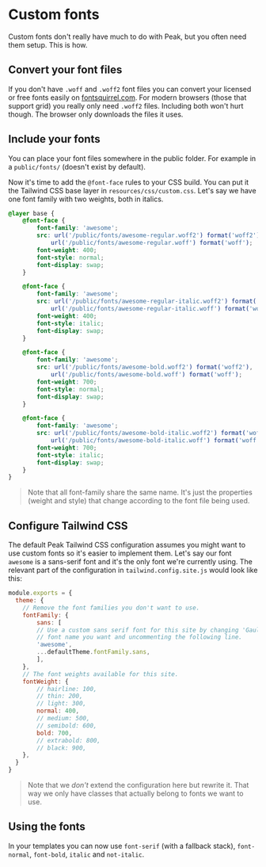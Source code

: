 # Custom fonts

Custom fonts don't really have much to do with Peak, but you often need them setup. This is how.

## Convert your font files
If you don't have `.woff` and `.woff2` font files you can convert your licensed or free fonts easily on [fontsquirrel.com](https://www.fontsquirrel.com/tools/webfont-generator). For modern browsers (those that support grid) you really only need `.woff2` files. Including both won't hurt though. The browser only downloads the files it uses.

## Include your fonts
You can place your font files somewhere in the public folder. For example in a `public/fonts/` (doesn't exist by default).

Now it's time to add the `@font-face` rules to your CSS build. You can put it the Tailwind CSS base layer in `resources/css/custom.css`. Let's say we have one font family with two weights, both in italics.

```css
@layer base {
    @font-face {
        font-family: 'awesome';
        src: url('/public/fonts/awesome-regular.woff2') format('woff2'),
            url('/public/fonts/awesome-regular.woff') format('woff');
        font-weight: 400;
        font-style: normal;
        font-display: swap;
    }

    @font-face {
        font-family: 'awesome';
        src: url('/public/fonts/awesome-regular-italic.woff2') format('woff2'),
            url('/public/fonts/awesome-regular-italic.woff') format('woff');
        font-weight: 400;
        font-style: italic;
        font-display: swap;
    }

    @font-face {
        font-family: 'awesome';
        src: url('/public/fonts/awesome-bold.woff2') format('woff2'),
            url('/public/fonts/awesome-bold.woff') format('woff');
        font-weight: 700;
        font-style: normal;
        font-display: swap;
    }

    @font-face {
        font-family: 'awesome';
        src: url('/public/fonts/awesome-bold-italic.woff2') format('woff2'),
            url('/public/fonts/awesome-bold-italic.woff') format('woff');
        font-weight: 700;
        font-style: italic;
        font-display: swap;
    }
}
```
> Note that all font-family share the same name. It's just the properties (weight and style) that change according to the font file being used.

## Configure Tailwind CSS
The default Peak Tailwind CSS configuration assumes you might want to use custom fonts so it's easier to implement them. Let's say our font `awesome` is a sans-serif font and it's the only font we're currently using. The relevant part of the configuration in `tailwind.config.site.js` would look like this:

```js
module.exports = {
  theme: {
    // Remove the font families you don't want to use.
    fontFamily: {
        sans: [
        // Use a custom sans serif font for this site by changing 'Gaultier' to the
        // font name you want and uncommenting the following line.
        'awesome',
        ...defaultTheme.fontFamily.sans,
        ],
    },
    // The font weights available for this site.
    fontWeight: {
        // hairline: 100,
        // thin: 200,
        // light: 300,
        normal: 400,
        // medium: 500,
        // semibold: 600,
        bold: 700,
        // extrabold: 800,
        // black: 900,
    },
  }
}
```
> Note that we *don't* extend the configuration here but rewrite it. That way we only have classes that actually belong to fonts we want to use.

## Using the fonts
In your templates you can now use `font-serif` (with a fallback stack), `font-normal`, `font-bold`, `italic` and `not-italic`.
